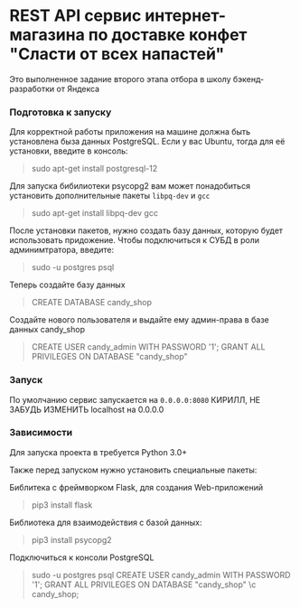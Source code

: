 # REST API сервис интернет-магазина по доставке конфет "Сласти от всех напастей"

Это выполненное задание второго этапа отбора в школу бэкенд-разработки от Яндекса

### Подготовка к запуску
Для корректной работы приложения на машине должна быть установлена быза данных PostgreSQL. Если у вас Ubuntu, тогда для её установки, введите в консоль:
> sudo apt-get install postgresql-12

Для запуска бибилиотеки psycopg2 вам может понадобиться установить дополнительные пакеты `libpq-dev` и `gcc`
> sudo apt-get install libpq-dev gcc

После установки пакетов, нужно создать базу данных, которую будет использовать придожение. Чтобы подключиться к СУБД в роли админимтратора, введите:
> sudo -u postgres psql

Теперь создайте базу данных
> CREATE DATABASE candy_shop

Создайте нового пользователя и выдайте ему админ-права в базе данных candy_shop
> CREATE USER candy_admin WITH PASSWORD '1';
> GRANT ALL PRIVILEGES ON DATABASE "candy_shop"


### Запуск
По умолчанию сервис запускается на `0.0.0.0:8080`
КИРИЛЛ, НЕ ЗАБУДЬ ИЗМЕНИТЬ localhost на 0.0.0.0

### Зависимости
Для запуска проекта в требуется Python 3.0+

Также перед запуском нужно установить специальные пакеты:

Библитека с фреймворком Flask, для создания Web-приложений
> pip3 install flask

Библиотека для взаимодействия с базой данных:
>pip3 install psycopg2





Подключиться к консоли PostgreSQL
> sudo -u postgres psql
> CREATE USER candy_admin WITH PASSWORD '1';
> GRANT ALL PRIVILEGES ON DATABASE "candy_shop"
> \c candy_shop;
